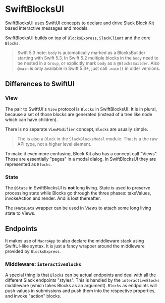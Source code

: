 #  SwiftBlocksUI

SwiftBlocksUI uses SwiftUI concepts to declare and drive Slack
[Block Kit](https://api.slack.com/block-kit)
based interactive messages and modals.

SwiftBlocksUI builds on top of `BlocksExpress`, `SlackClient` and the core `Blocks`.

> Swift 5.3 note: `body` is automatically marked as a BlocksBuilder starting with Swift 5.3,
> In Swift 5.2 multiple blocks in the `body` need to be nested in a `Group`, or explicitly
> mark `body` as a `@BlocksBuilder`.
> Also `@main` is only available in Swift 5.3+, just call `.main()` in older versions.

## Differences to SwiftUI

### View

The pair to SwiftUI's `View` protocol is `Blocks` in SwiftBlocksUI. It is in plural, because
a set of those blocks are generated (instead of a tree like node which can have children).

There is no separate `ViewModifier` concept, `Blocks` are usually simple.

> The is also a `Block` in the `SlackBlocksModel` module. That is a the raw API type,
> not a higher level element.

To make it even more confusing, Block Kit also has a concept call "Views".
Those are essentially "pages" in a modal dialog. In SwiftBlocksUI they are
represented as `Blocks`.

### State

The `@State` in SwiftBlocksUI is **not** long living. State is used to preserve processing
state while Blocks go through the three phases: takeValues, invokeAction and render.
And is lost thereafter.

The `@MetaData` wrapper can be used in _Views_ to attach some long living state to
Views.


## Endpoints

It makes use of `MacroApp` to also declare the middleware stack using SwiftUI-like syntax.
It is just a fancy wrapper around the middleware provided by `BlocksExpress`.

### Middleware: `interactiveBlocks`

A special thing is that `Blocks` can be actual endpoints and deal with all the different
Slack endpoints "styles". 
This is handled by the `interactiveBlocks` middleware (which takes Blocks as an
argument).
`Blocks` as endpoints will push values in submissions and push them into the
respective properties, and invoke "action" blocks.
